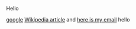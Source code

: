 Hello

[google](https://google.com/)
[Wikipedia article](https://en.wikipedia.org/wiki/Self_Made_(miniseries)) and [here is my email](mailto:rmasserf@ucsd.edu)
hello